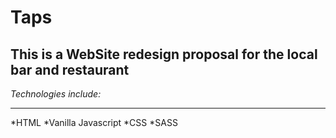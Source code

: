 # Taps

## This is a WebSite redesign proposal for the local bar and restaurant

*Technologies include:*
___
*HTML
*Vanilla Javascript
*CSS
*SASS
